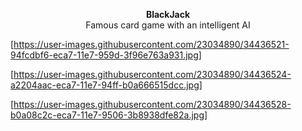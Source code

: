 <p align="center">
<b> BlackJack </b><br />
Famous card game with an intelligent AI <br />

[https://user-images.githubusercontent.com/23034890/34436521-94fcdbf6-eca7-11e7-959d-3f96e763a931.jpg] <br />

[https://user-images.githubusercontent.com/23034890/34436524-a2204aac-eca7-11e7-94ff-b0a666515dcc.jpg] <br />

[https://user-images.githubusercontent.com/23034890/34436528-b0a08c2c-eca7-11e7-9506-3b8938dfe82a.jpg] <br />
</p>

